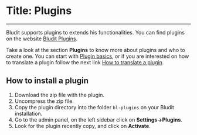 # Title: Plugins
<!-- Position: 5 -->
---
Bludit supports plugins to extends his functionalities. You can find plugins on the website [Bludit Plugins](https://plugins.bludit.com).

Take a look at the section **Plugins** to know more about plugins and who to create one. You can start with [Plugin basics](https://docs.bludit.com/plugins/plugin-basics), or if you are interested on how to translate a plugin follow the next link [How to translate a plugin](https://docs.bludit.com/languages/translate-plugins).

## How to install a plugin
1. Download the zip file with the plugin.
2. Uncompress the zip file.
3. Copy the plugin directory into the folder `bl-plugins` on your Bludit installation.
4. Go to the admin panel, on the left sidebar click on **Settings->Plugins**.
5. Look for the plugin recently copy, and click on **Activate**.
